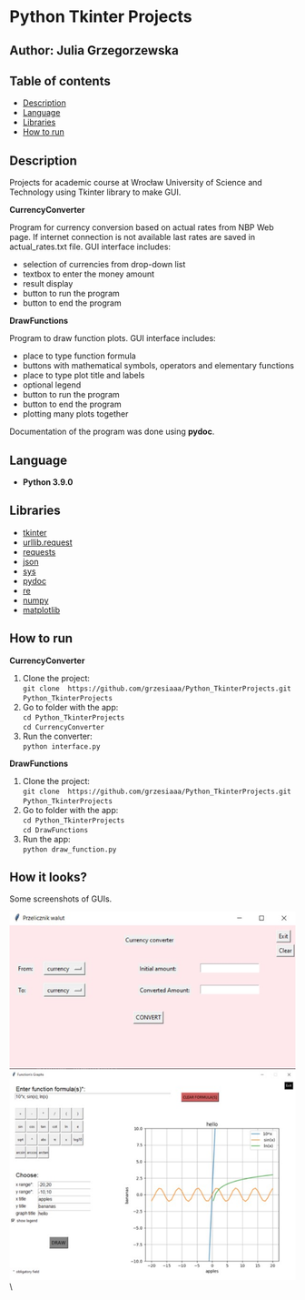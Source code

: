 # Python Tkinter Projects

## Author: Julia Grzegorzewska

## Table of contents
- [Description](#Description)
- [Language](#Language)
- [Libraries](#Libraries)
- [How to run](#How-to-run)

## Description
Projects for academic course at Wrocław University of Science and Technology using Tkinter library to make GUI.

**CurrencyConverter** 


Program for currency conversion based on actual rates from NBP Web page. If internet connection is not available last rates are saved in actual_rates.txt file. GUI interface includes:
- selection of currencies from drop-down list
- textbox to enter the money amount
- result display
- button to run the program
- button to end the program

**DrawFunctions** 


Program to draw function plots. GUI interface includes:
- place to type function formula
- buttons with mathematical symbols, operators and elementary functions
- place to type plot title and labels
- optional legend
- button to run the program
- button to end the program
- plotting many plots together

Documentation of the program was done using **pydoc**. 

## Language
- **Python 3.9.0**

## Libraries
- [tkinter](https://docs.python.org/3/library/tkinter.html)
- [urllib.request](https://docs.python.org/3/library/urllib.request.html)
- [requests](https://pypi.org/project/requests/)
- [json](https://docs.python.org/3/library/json.html)
- [sys](https://docs.python.org/3/library/sys.html)
- [pydoc](https://docs.python.org/3/library/pydoc.html)
- [re](https://docs.python.org/3/library/re.html)
- [numpy](https://numpy.org/)
- [matplotlib](https://matplotlib.org/)


## How to run

**CurrencyConverter** 
1. Clone the project: \
`git clone  https://github.com/grzesiaaa/Python_TkinterProjects.git Python_TkinterProjects`
2. Go to folder with the app: \
`cd Python_TkinterProjects` \
`cd CurrencyConverter`
3. Run the converter: \
`python interface.py`


**DrawFunctions**
1. Clone the project: \
`git clone  https://github.com/grzesiaaa/Python_TkinterProjects.git Python_TkinterProjects`
2. Go to folder with the app: \
`cd Python_TkinterProjects` \
`cd DrawFunctions` 
3. Run the app: \
`python draw_function.py`

## How it looks?
Some screenshots of GUIs. 

![](images/screen1.jpg)\
![](images/screen2.jpg)\
